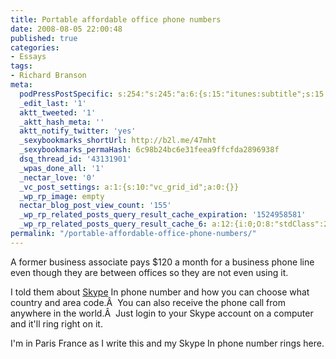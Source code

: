 ```yaml
---
title: Portable affordable office phone numbers
date: 2008-08-05 22:00:48
published: true
categories:
- Essays
tags:
- Richard Branson
meta:
  podPressPostSpecific: s:254:"s:245:"a:6:{s:15:"itunes:subtitle";s:15:"##PostExcerpt##";s:14:"itunes:summary";s:15:"##PostExcerpt##";s:15:"itunes:keywords";s:17:"##WordPressCats##";s:13:"itunes:author";s:10:"##Global##";s:15:"itunes:explicit";s:2:"No";s:12:"itunes:block";s:2:"No";}";";
  _edit_last: '1'
  aktt_tweeted: '1'
  _aktt_hash_meta: ''
  aktt_notify_twitter: 'yes'
  _sexybookmarks_shortUrl: http://b2l.me/47mht
  _sexybookmarks_permaHash: 6c98b24bc6e31feea9ffcfda2896938f
  dsq_thread_id: '43131901'
  _wpas_done_all: '1'
  _nectar_love: '0'
  _vc_post_settings: a:1:{s:10:"vc_grid_id";a:0:{}}
  _wp_rp_image: empty
  nectar_blog_post_view_count: '155'
  _wp_rp_related_posts_query_result_cache_expiration: '1524958581'
  _wp_rp_related_posts_query_result_cache_6: a:12:{i:0;O:8:"stdClass":2:{s:7:"post_id";s:4:"1210";s:5:"score";s:17:"54.07188090378194";}i:1;O:8:"stdClass":2:{s:7:"post_id";s:4:"1801";s:5:"score";s:17:"53.21078715808517";}i:2;O:8:"stdClass":2:{s:7:"post_id";s:2:"61";s:5:"score";s:17:"51.84118274121791";}i:3;O:8:"stdClass":2:{s:7:"post_id";s:4:"1038";s:5:"score";s:17:"49.66341627484776";}i:4;O:8:"stdClass":2:{s:7:"post_id";s:3:"257";s:5:"score";s:18:"25.332811935356446";}i:5;O:8:"stdClass":2:{s:7:"post_id";s:3:"809";s:5:"score";s:17:"20.92434730642227";}i:6;O:8:"stdClass":2:{s:7:"post_id";s:3:"363";s:5:"score";s:18:"19.384242591825437";}i:7;O:8:"stdClass":2:{s:7:"post_id";s:3:"988";s:5:"score";s:18:"18.971901160873863";}i:8;O:8:"stdClass":2:{s:7:"post_id";s:4:"2051";s:5:"score";s:17:"18.82091704983901";}i:9;O:8:"stdClass":2:{s:7:"post_id";s:4:"4410";s:5:"score";s:18:"17.818404704358883";}i:10;O:8:"stdClass":2:{s:7:"post_id";s:4:"4388";s:5:"score";s:18:"17.232369277550593";}i:11;O:8:"stdClass":2:{s:7:"post_id";s:3:"371";s:5:"score";s:17:"17.16755990348404";}}
permalink: "/portable-affordable-office-phone-numbers/"
---
```

A former business associate pays $120 a month for a business phone line even though they are between offices so they are not even using it.

I told them about <a href="http://www.skype.com" rel="nofollow">Skype</a> In phone number and how you can choose what country and area code.Â  You can also receive the phone call from anywhere in the world.Â  Just login to your Skype account on a computer and it'll ring right on it.

I'm in Paris France as I write this and my Skype In phone number rings here.</p>
